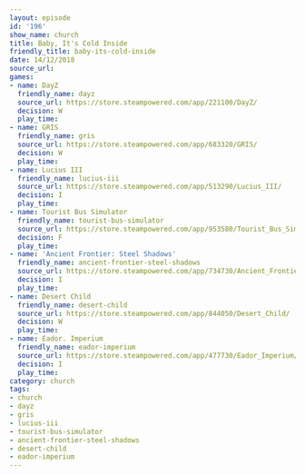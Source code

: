 ```yaml
---
layout: episode
id: '196'
show_name: church
title: Baby, It's Cold Inside
friendly_title: baby-its-cold-inside
date: 14/12/2018
source_url: 
games:
- name: DayZ
  friendly_name: dayz
  source_url: https://store.steampowered.com/app/221100/DayZ/
  decision: W
  play_time: 
- name: GRIS
  friendly_name: gris
  source_url: https://store.steampowered.com/app/683320/GRIS/
  decision: W
  play_time: 
- name: Lucius III
  friendly_name: lucius-iii
  source_url: https://store.steampowered.com/app/513290/Lucius_III/
  decision: I
  play_time: 
- name: Tourist Bus Simulator
  friendly_name: tourist-bus-simulator
  source_url: https://store.steampowered.com/app/953580/Tourist_Bus_Simulator/
  decision: F
  play_time: 
- name: 'Ancient Frontier: Steel Shadows'
  friendly_name: ancient-frontier-steel-shadows
  source_url: https://store.steampowered.com/app/734730/Ancient_Frontier_Steel_Shadows/
  decision: I
  play_time: 
- name: Desert Child
  friendly_name: desert-child
  source_url: https://store.steampowered.com/app/844050/Desert_Child/
  decision: W
  play_time: 
- name: Eador. Imperium
  friendly_name: eador-imperium
  source_url: https://store.steampowered.com/app/477730/Eador_Imperium/
  decision: I
  play_time: 
category: church
tags:
- church
- dayz
- gris
- lucius-iii
- tourist-bus-simulator
- ancient-frontier-steel-shadows
- desert-child
- eador-imperium
---
```

